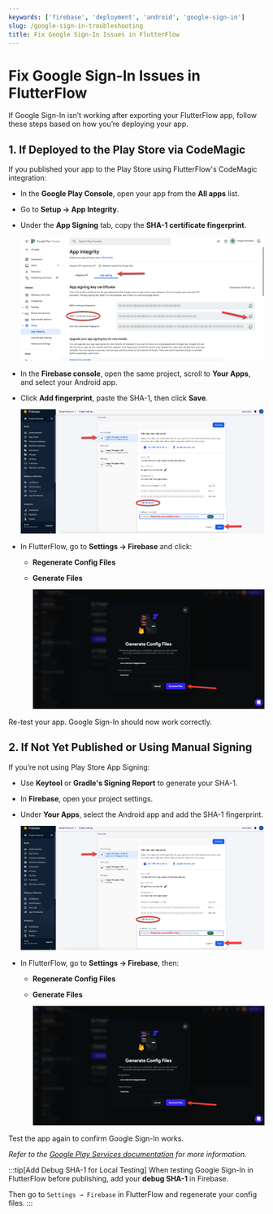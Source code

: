 ```yaml
---
keywords: ['firebase', 'deployment', 'android', 'google-sign-in']
slug: /google-sign-in-troubleshooting
title: Fix Google Sign-In Issues in FlutterFlow
---
```

# Fix Google Sign-In Issues in FlutterFlow

If Google Sign-In isn’t working after exporting your FlutterFlow app, follow these steps based on how you’re deploying your app.


## 1. If Deployed to the Play Store via CodeMagic

If you published your app to the Play Store using FlutterFlow's CodeMagic integration:

- In the **Google Play Console**, open your app from the **All apps** list.
- Go to **Setup → App Integrity**.
- Under the **App Signing** tab, copy the **SHA-1 certificate fingerprint**.

    ![](../assets/20250430121440426479.png)

- In the **Firebase console**, open the same project, scroll to **Your Apps**, and select your Android app.
- Click **Add fingerprint**, paste the SHA-1, then click **Save**.

    ![](../assets/20250430121441325585.png)

- In FlutterFlow, go to **Settings → Firebase** and click:
  - **Regenerate Config Files**
  - **Generate Files**

    ![](../assets/20250430121442125737.png)

Re-test your app. Google Sign-In should now work correctly.


## 2. If Not Yet Published or Using Manual Signing

If you’re not using Play Store App Signing:

- Use **Keytool** or **Gradle's Signing Report** to generate your SHA-1.
- In **Firebase**, open your project settings.
- Under **Your Apps**, select the Android app and add the SHA-1 fingerprint.

    ![](../assets/20250430121442863891.png)

- In FlutterFlow, go to **Settings → Firebase**, then:
  - **Regenerate Config Files**
  - **Generate Files**

    ![](../assets/20250430121443525154.png)

Test the app again to confirm Google Sign-In works.


*Refer to the [Google Play Services documentation](https://developers.google.com/android/guides/overview) for more information.*


:::tip[Add Debug SHA-1 for Local Testing]
When testing Google Sign-In in FlutterFlow before publishing, add your **debug SHA-1** in Firebase.  

Then go to `Settings → Firebase` in FlutterFlow and regenerate your config files.
:::
